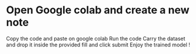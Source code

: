 # Open Google colab and create a new note
Copy the code and paste on google colab
Run the code
Carry the dataset and drop it inside the provided fill and click submit
Enjoy the trained model !
